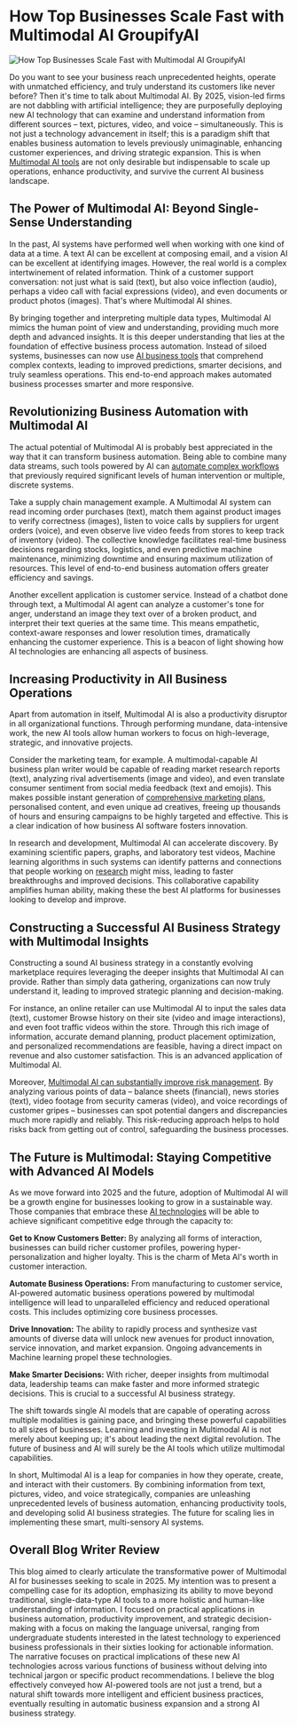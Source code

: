 # How Top Businesses Scale Fast with Multimodal AI GroupifyAI

![How Top Businesses Scale Fast with Multimodal AI GroupifyAI]()

Do you want to see your business reach unprecedented heights, operate with unmatched efficiency, and truly understand its customers like never before? Then it's time to talk about Multimodal AI. By 2025, vision-led firms are not dabbling with artificial intelligence; they are purposefully deploying new AI technology that can examine and understand information from different sources – text, pictures, video, and voice – simultaneously. This is not just a technology advancement in itself; this is a paradigm shift that enables business automation to levels previously unimaginable, enhancing customer experiences, and driving strategic expansion. This is when [Multimodal AI tools](https://groupify.ai/multimodal-ai-tools) are not only desirable but indispensable to scale up operations, enhance productivity, and survive the current AI business landscape.

## The Power of Multimodal AI: Beyond Single-Sense Understanding
In the past, AI systems have performed well when working with one kind of data at a time. A text AI can be excellent at composing email, and a vision AI can be excellent at identifying images. However, the real world is a complex intertwinement of related information. Think of a customer support conversation: not just what is said (text), but also voice inflection (audio), perhaps a video call with facial expressions (video), and even documents or product photos (images). That's where Multimodal AI shines.

By bringing together and interpreting multiple data types, Multimodal AI mimics the human point of view and understanding, providing much more depth and advanced insights. It is this deeper understanding that lies at the foundation of effective business process automation. Instead of siloed systems, businesses can now use [AI business tools](https://groupify.ai/ai-tools-for-business) that comprehend complex contexts, leading to improved predictions, smarter decisions, and truly seamless operations. This end-to-end approach makes automated business processes smarter and more responsive.

## Revolutionizing Business Automation with Multimodal AI
The actual potential of Multimodal AI is probably best appreciated in the way that it can transform business automation. Being able to combine many data streams, such tools powered by AI can [automate complex workflows](https://groupify.ai/ai-tools-for-workflow-automation) that previously required significant levels of human intervention or multiple, discrete systems.

Take a supply chain management example. A Multimodal AI system can read incoming order purchases (text), match them against product images to verify correctness (images), listen to voice calls by suppliers for urgent orders (voice), and even observe live video feeds from stores to keep track of inventory (video). The collective knowledge facilitates real-time business decisions regarding stocks, logistics, and even predictive machine maintenance, minimizing downtime and ensuring maximum utilization of resources. This level of end-to-end business automation offers greater efficiency and savings.

Another excellent application is customer service. Instead of a chatbot done through text, a Multimodal AI agent can analyze a customer's tone for anger, understand an image they text over of a broken product, and interpret their text queries at the same time. This means empathetic, context-aware responses and lower resolution times, dramatically enhancing the customer experience. This is a beacon of light showing how AI technologies are enhancing all aspects of business.

## Increasing Productivity in All Business Operations
Apart from automation in itself, Multimodal AI is also a productivity disruptor in all organizational functions. Through performing mundane, data-intensive work, the new AI tools allow human workers to focus on high-leverage, strategic, and innovative projects.

Consider the marketing team, for example. A multimodal-capable AI business plan writer would be capable of reading market research reports (text), analyzing rival advertisements (image and video), and even translate consumer sentiment from social media feedback (text and emojis). This makes possible instant generation of [comprehensive marketing plans](https://groupify.ai/marketing-ai-tools), personalised content, and even unique ad creatives, freeing up thousands of hours and ensuring campaigns to be highly targeted and effective. This is a clear indication of how business AI software fosters innovation.

In research and development, Multimodal AI can accelerate discovery. By examining scientific papers, graphs, and laboratory test videos, Machine learning algorithms in such systems can identify patterns and connections that people working on [research](https://groupify.ai/ai-tools-for-research) might miss, leading to faster breakthroughs and improved decisions. This collaborative capability amplifies human ability, making these the best AI platforms for businesses looking to develop and improve.

## Constructing a Successful AI Business Strategy with Multimodal Insights
Constructing a sound AI business strategy in a constantly evolving marketplace requires leveraging the deeper insights that Multimodal AI can provide. Rather than simply data gathering, organizations can now truly understand it, leading to improved strategic planning and decision-making.

For instance, an online retailer can use Multimodal AI to input the sales data (text), customer Browse history on their site (video and image interactions), and even foot traffic videos within the store. Through this rich image of information, accurate demand planning, product placement optimization, and personalized recommendations are feasible, having a direct impact on revenue and also customer satisfaction. This is an advanced application of Multimodal AI.

Moreover, [Multimodal AI can substantially improve risk management](https://www.sciencedirect.com/science/article/pii/S2444569X25000617). By analyzing various points of data – balance sheets (financial), news stories (text), video footage from security cameras (video), and voice recordings of customer gripes – businesses can spot potential dangers and discrepancies much more rapidly and reliably. This risk-reducing approach helps to hold risks back from getting out of control, safeguarding the business processes.

## The Future is Multimodal: Staying Competitive with Advanced AI Models
As we move forward into 2025 and the future, adoption of Multimodal AI will be a growth engine for businesses looking to grow in a sustainable way. Those companies that embrace these [AI technologies](https://groupify.ai/free-ai-tools) will be able to achieve significant competitive edge through the capacity to:

**Get to Know Customers Better:** By analyzing all forms of interaction, businesses can build richer customer profiles, powering hyper-personalization and higher loyalty. This is the charm of Meta AI's worth in customer interaction.

**Automate Business Operations:** From manufacturing to customer service, AI-powered automatic business operations powered by multimodal intelligence will lead to unparalleled efficiency and reduced operational costs. This includes optimizing core business processes.

**Drive Innovation:** The ability to rapidly process and synthesize vast amounts of diverse data will unlock new avenues for product innovation, service innovation, and market expansion. Ongoing advancements in Machine learning propel these technologies.

**Make Smarter Decisions:** With richer, deeper insights from multimodal data, leadership teams can make faster and more informed strategic decisions. This is crucial to a successful AI business strategy.

The shift towards single AI models that are capable of operating across multiple modalities is gaining pace, and bringing these powerful capabilities to all sizes of businesses. Learning and investing in Multimodal AI is not merely about keeping up; it's about leading the next digital revolution. The future of business and AI will surely be the AI tools which utilize multimodal capabilities.

In short, Multimodal AI is a leap for companies in how they operate, create, and interact with their customers. By combining information from text, pictures, video, and voice strategically, companies are unleashing unprecedented levels of business automation, enhancing productivity tools, and developing solid AI business strategies. The future for scaling lies in implementing these smart, multi-sensory AI systems.

## Overall Blog Writer Review

This blog aimed to clearly articulate the transformative power of Multimodal AI for businesses seeking to scale in 2025. My intention was to present a compelling case for its adoption, emphasizing its ability to move beyond traditional, single-data-type AI tools to a more holistic and human-like understanding of information. I focused on practical applications in business automation, productivity improvement, and strategic decision-making with a focus on making the language universal, ranging from undergraduate students interested in the latest technology to experienced business professionals in their sixties looking for actionable information. The narrative focuses on practical implications of these new AI technologies across various functions of business without delving into technical jargon or specific product recommendations. I believe the blog effectively conveyed how AI-powered tools are not just a trend, but a natural shift towards more intelligent and efficient business practices, eventually resulting in automatic business expansion and a strong AI business strategy.
